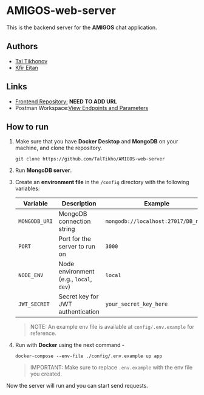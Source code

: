 # AMIGOS-web-server

This is the backend server for the **AMIGOS** chat application.

## Authors
- [Tal Tikhonov](https://github.com/TalTikho)
- [Kfir Eitan](https://github.com/Kfir15)

## Links
- [Frontend Repository:]() **NEED TO ADD URL**
- Postman Workspace:[View Endpoints and Parameters](https://taltikhnoov.postman.co/workspace/Amigos-Workspace~8ee052b0-a3aa-4ddb-85a9-b8cd78a2d5f7/overview)

## How to run
1. Make sure that you have **Docker Desktop** and **MongoDB** on your machine, and clone the repository.
    ```
   git clone https://github.com/TalTikho/AMIGOS-web-server
   ```
2. Run **MongoDB server**.
3. Create an **environment file** in the `/config` directory with the following variables:
   
   | Variable       | Description                               | Example                             |
   |----------------|-------------------------------------------|-------------------------------------|
   | `MONGODB_URI`  | MongoDB connection string                 | `mongodb://localhost:27017/DB_name` |
   | `PORT`         | Port for the server to run on             | `3000`                              |
   | `NODE_ENV`     | Node environment (e.g., `local`, `dev`)   | `local`                             |
   | `JWT_SECRET`   | Secret key for JWT authentication         | `your_secret_key_here`              |
   > NOTE: An example env file is available at `config/.env.example` for reference.
4. Run with **Docker** using the next command -   
    ```
   docker-compose --env-file ./config/.env.example up app
   ```
   > IMPORTANT: Make sure to replace `.env.example` with the env file you created.

Now the server will run and you can start send requests.

